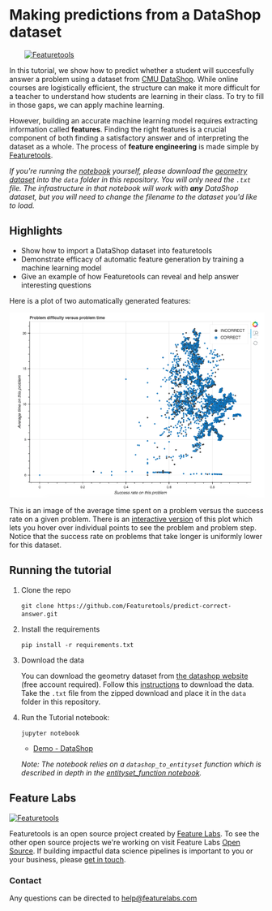 # Making predictions from a DataShop dataset
<a style="margin:30px" href="https://www.featuretools.com">
    <img width=50% src="https://www.featuretools.com/wp-content/uploads/2017/12/FeatureLabs-Logo-Tangerine-800.png" alt="Featuretools" />
</a>

In this tutorial, we show how to predict whether a student will succesfully answer a problem using a dataset from [CMU DataShop](https://pslcdatashop.web.cmu.edu/). While online courses are logistically efficient, the structure can make it more difficult for a teacher to understand how students are learning in their class. To try to fill in those gaps, we can apply machine learning. <br>

However, building an accurate machine learning model requires extracting information called **features**. Finding the right features is a crucial component of both finding a satisfactory answer and of interpreting the dataset as a whole. The process of **feature engineering** is made simple by [Featuretools](http://www.featuretools.com).

*If you're running the [notebook](Demo%20-%20DataShop.ipynb) yourself, please download the [geometry dataset](https://pslcdatashop.web.cmu.edu/DatasetInfo?datasetId=76) into the `data` folder in this repository. You will only need the `.txt` file. The infrastructure in that notebook will work with **any** DataShop dataset, but you will need to change the filename to the dataset you'd like to load.*

## Highlights
* Show how to import a DataShop dataset into featuretools
* Demonstrate efficacy of automatic feature generation by training a machine learning model
* Give an example of how Featuretools can reveal and help answer interesting questions

Here is a plot of two automatically generated features:

![Example image](data/images/exampleimage.png)

This is an image of the average time spent on a problem versus the success rate on a given problem. There is an [interactive version](https://www.featuretools.com/wp-content/uploads/2018/03/difficulty_vs_time.html) of this plot which lets you hover over individual points to see the problem and problem step. Notice that the success rate on problems that take longer is uniformly lower for this dataset.

## Running the tutorial

1. Clone the repo

    ```
    git clone https://github.com/Featuretools/predict-correct-answer.git
    ```

2. Install the requirements

    ```
    pip install -r requirements.txt
    ```

3. Download the data

    You can download the geometry dataset from [the datashop website](https://pslcdatashop.web.cmu.edu/DatasetInfo?datasetId=76) (free account required). Follow this [instructions](https://pslcdatashop.web.cmu.edu/help?datasetId=76&page=export) to download the data. Take the `.txt` file from the zipped download and place it in the `data` folder in this repository.

4. Run the Tutorial notebook:<br>

    ```
    jupyter notebook
    ```

   - [Demo - DataShop](Demo%20-%20DataShop.ipynb)<br>



   *Note: The notebook relies on a `datashop_to_entityset` function which is described in depth in the [entityset_function notebook](entityset_function.ipynb).*

## Feature Labs
<a href="https://www.featurelabs.com/">
    <img src="http://www.featurelabs.com/wp-content/uploads/2017/12/logo.png" alt="Featuretools" />
</a>

Featuretools is an open source project created by [Feature Labs](https://www.featurelabs.com/). To see the other open source projects we're working on visit Feature Labs [Open Source](https://www.featurelabs.com/open). If building impactful data science pipelines is important to you or your business, please [get in touch](https://www.featurelabs.com/contact.html).

### Contact

Any questions can be directed to help@featurelabs.com
